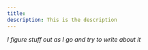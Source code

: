 ```yaml
---
title:
description: This is the description
---
```


*I figure stuff out as I go and try to write about it*
